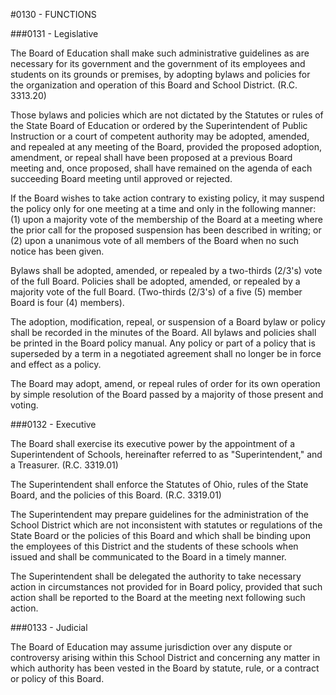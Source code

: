 #0130 - FUNCTIONS

###0131 - Legislative

The Board of Education shall make such administrative guidelines as are
necessary for its government and the government of its employees and students
on its grounds or premises, by adopting bylaws and policies for the
organization and operation of this Board and School District. (R.C. 3313.20)

Those bylaws and policies which are not dictated by the Statutes or rules of
the State Board of Education or ordered by the Superintendent of Public
Instruction or a court of competent authority may be adopted, amended, and
repealed at any meeting of the Board, provided the proposed adoption,
amendment, or repeal shall have been proposed at a previous Board meeting and,
once proposed, shall have remained on the agenda of each succeeding Board
meeting until approved or rejected.

If the Board wishes to take action contrary to existing policy, it may suspend
the policy only for one meeting at a time and only in the following manner:
(1) upon a majority vote of the membership of the Board at a meeting where the
prior call for the proposed suspension has been described in writing; or (2)
upon a unanimous vote of all members of the Board when no such notice has been
given.

Bylaws shall be adopted, amended, or repealed by a two-thirds (2/3's) vote of
the full Board. Policies shall be adopted, amended, or repealed by a majority
vote of the full Board. (Two-thirds (2/3's) of a five (5) member Board is four
(4) members).

The adoption, modification, repeal, or suspension of a Board bylaw or policy
shall be recorded in the minutes of the Board. All bylaws and policies shall
be printed in the Board policy manual. Any policy or part of a policy that is
superseded by a term in a negotiated agreement shall no longer be in force and
effect as a policy.

The Board may adopt, amend, or repeal rules of order for its own operation by
simple resolution of the Board passed by a majority of those present and
voting.

###0132 - Executive

The Board shall exercise its executive power by the appointment of a
Superintendent of Schools, hereinafter referred to as "Superintendent," and a
Treasurer. (R.C. 3319.01)

The Superintendent shall enforce the Statutes of Ohio, rules of the State
Board, and the policies of this Board. (R.C. 3319.01)

The Superintendent may prepare guidelines for the administration of the School
District which are not inconsistent with statutes or regulations of the State
Board or the policies of this Board and which shall be binding upon the
employees of this District and the students of these schools when issued and
shall be communicated to the Board in a timely manner.

The Superintendent shall be delegated the authority to take necessary action
in circumstances not provided for in Board policy, provided that such action
shall be reported to the Board at the meeting next following such action.

###0133 - Judicial

The Board of Education may assume jurisdiction over any dispute or
controversy arising within this School District and concerning any matter in
which authority has been vested in the Board by statute, rule, or a contract
or policy of this Board.
